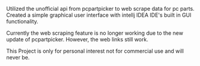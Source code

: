 Utilized the unofficial api from pcpartpicker to web scrape data for pc parts.
Created a simple graphical user interface with intellj IDEA IDE's built in GUI functionality.

Currently the web scraping feature is no longer working due to the new update of pcpartpicker.
However, the web links still work.

This Project is only for personal interest not for commercial use and will never be.

